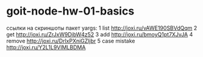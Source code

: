 # goit-node-hw-01-basics

ссылки на скриншоты пакет yargs:
1 list
http://joxi.ru/vAWE190SBVdQqm
2 get
http://joxi.ru/ZrJxW9DibW4z52
3 add
http://joxi.ru/bmoyQ1pt7XJvJA
4 remove
http://joxi.ru/DrlxPXniGZljbr
5 case mistake
http://joxi.ru/Y2L1L9VIMLBDMA
